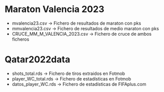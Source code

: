 # Maraton Valencia 2023
- mvalencia23.csv -> Fichero de resultados de maraton con pks
- mmvalencia23.csv -> Fichero de resultados de medio maraton con pks
- CRUCE_MM_M_VALENCIA_2023.csv -> Fichero de cruce de ambos ficheros

# Qatar2022data

- shots_total.rds -> Fichero de tiros extraidos en Fotmob
- player_WC_total.rds -> Fichero de estadísticas en Fotmob
- datos_player_WC.rds -> Fichero de estadísticas de  FIFAplus.com
